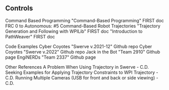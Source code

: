 ## Controls
Command Based Programming
"Command-Based Programming" FIRST doc
FRC 0 to Autonomous: #5 Command-Based Robot
Trajectories
"Trajectory Generation and Following with WPILib" FIRST doc
"Introduction to PathWeaver" FIRST doc


Code Examples
Cyber Coyotes "Swerve v.2021-12" Github repo
Cyber Coyotes "Swerve v.2022" Github repo
Jack in the Bot "Team 2910" Github page
EngiNERDs "Team 2337" Github page

Other References
A Problem When Using Trajectory in Swerve - C.D.
Seeking Examples for Applying Trajectory Constraints to WPI Trajectory - C.D.
Running Multiple Cameras (USB for front and back or side viewing) - C.D.
